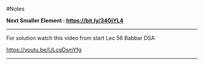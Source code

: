 #Notes

**Next Smaller Element : https://bit.ly/34GjYL4**

---

For solution watch this video from start
Lec 56 Babbar DSA

https://youtu.be/lJLcqDsmYfg

---
